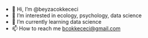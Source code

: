 - 👋 Hi, I’m @beyzacokkececi
- 👀 I’m interested in ecology, psychology, data science
- 🌱 I’m currently learning data science
- 📫 How to reach me bcokkececi@gmail.com

<!---
beyzacokkececi/beyzacokkececi is a ✨ special ✨ repository because its `README.md` (this file) appears on your GitHub profile.
You can click the Preview link to take a look at your changes.
--->
